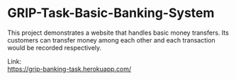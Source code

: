 # GRIP-Task-Basic-Banking-System
This project demonstrates a website that handles basic money transfers. Its customers can transfer money among each other and each transaction would be recorded respectively.  

Link:  
https://grip-banking-task.herokuapp.com/
